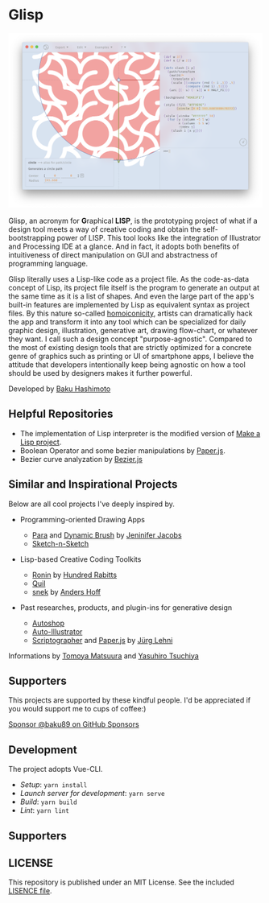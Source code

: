# Glisp

<div align="center">
	<img src="assets/screenshot.png" />
</div>

<!-- <div align="center">
	<img src="assets/logo.png" width="150" />
</div> -->

Glisp, an acronym for **G**raphical **LISP**, is the prototyping project of what if a design tool meets a way of creative coding and obtain the self-bootstrapping power of LISP.
This tool looks like the integration of Illustrator and Processing IDE at a glance. And in fact, it adopts both benefits of intuitiveness of direct manipulation on GUI and abstractness of programming language.

Glisp literally uses a Lisp-like code as a project file. As the code-as-data concept of Lisp, its project file itself is the program to generate an output at the same time as it is a list of shapes. And even the large part of the app's built-in features are implemented by Lisp as equivalent syntax as project files. By this nature so-called [homoiconicity](https://en.wikipedia.org/wiki/Homoiconicity), artists can dramatically hack the app and transform it into any tool which can be specialized for daily graphic design, illustration, generative art, drawing flow-chart, or whatever they want. I call such a design concept "purpose-agnostic". Compared to the most of existing design tools that are strictly optimized for a concrete genre of graphics such as printing or UI of smartphone apps, I believe the attitude that developers intentionally keep being agnostic on how a tool should be used by designers makes it further powerful.

Developed by [Baku Hashimoto](https://baku89.com)

## Helpful Repositories

- The implementation of Lisp interpreter is the modified version of [Make a Lisp project](https://github.com/kanaka/mal).
- Boolean Operator and some bezier manipulations by [Paper.js](http://paperjs.org/).
- Bezier curve analyzation by [Bezier.js](https://pomax.github.io/bezierjs/)

## Similar and Inspirational Projects

Below are all cool projects I've deeply inspired by.

- Programming-oriented Drawing Apps

  - [Para](http://alumni.media.mit.edu/~jacobsj/para/) and [Dynamic Brush](http://jenniferjacobs.mat.ucsb.edu/#db) by [Jeninifer Jacobs](http://jenniferjacobs.mat.ucsb.edu/)
  - [Sketch-n-Sketch](https://ravichugh.github.io/sketch-n-sketch/)

- Lisp-based Creative Coding Toolkits

  - [Ronin](https://100r.co/site/ronin.html) by [Hundred Rabitts](https://100r.co/)
  - [Quil](http://www.quil.info/)
  - [snek](https://github.com/inconvergent/snek) by [Anders Hoff](https://inconvergent.net/)

- Past researches, products, and plugin-ins for generative design

  - [Autoshop](http://www.signwave.co.uk/go/products/autoshop)
  - [Auto-Illustrator](http://swai.signwave.co.uk/)
  - [Scriptographer](https://scriptographer.org/) and [Paper.js](http://paperjs.org/) by [Jürg Lehni](http://juerglehni.com/)

Informations by [Tomoya Matsuura](https://twitter.com/tomoya_nonymous/status/1255647212580646912?s=20) and [Yasuhiro Tsuchiya](http://www.cbc-net.com/dots/yasuhiro_tsuchiya/tsuchiya_02/)

## Supporters

This projects are supported by these kindful people. I'd be appreciated if you would support me to cups of coffee:)

[Sponsor @baku89 on GitHub Sponsors](https://github.com/sponsors/baku89#sponsors)

## Development

The project adopts Vue-CLI.

- _Setup_: `yarn install`
- _Launch server for development_: `yarn serve`
- _Build_: `yarn build`
- _Lint_: `yarn lint`

## Supporters

## LICENSE

This repository is published under an MIT License. See the included [LISENCE file](/LICENSE).
